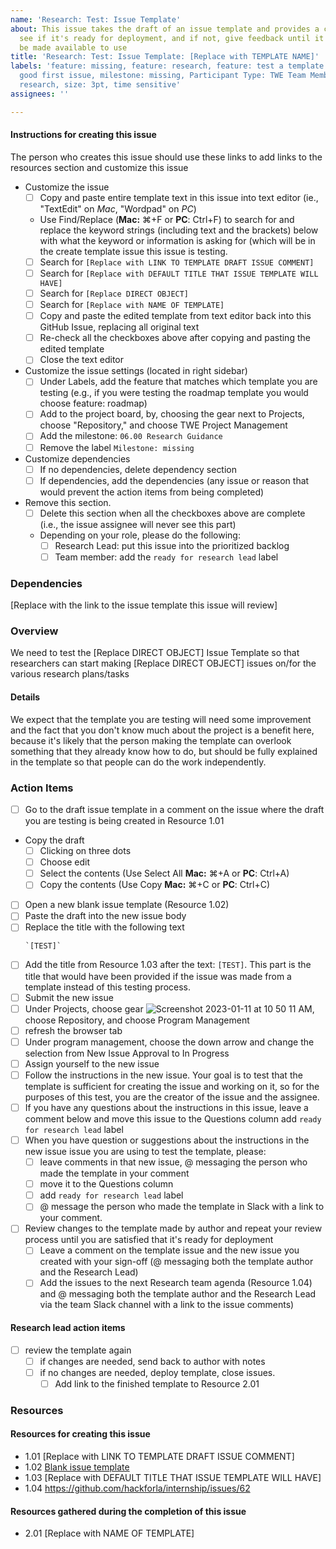 ```yaml
---
name: 'Research: Test: Issue Template'
about: This issue takes the draft of an issue template and provides a checklist to
  see if it's ready for deployment, and if not, give feedback until it is ready to
  be made available to use
title: 'Research: Test: Issue Template: [Replace with TEMPLATE NAME]'
labels: 'feature: missing, feature: research, feature: test a template (step 2a),
  good first issue, milestone: missing, Participant Type: TWE Team Member, role: UI/UX
  research, size: 3pt, time sensitive'
assignees: ''

---
```


#### Instructions for creating this issue
The person who creates this issue should use these links to add links to the resources section and customize this issue
- Customize the issue
    - [ ] Copy and paste entire template text in this issue into text editor (ie., "TextEdit" on _Mac_, "Wordpad" on _PC_)
    - Use Find/Replace (**Mac:** ⌘+F or **PC**: Ctrl+F) to search for and replace the keyword strings (including text and the brackets) below with what the keyword or information is asking for (which will be in the create template issue this issue is testing.
    - [ ] Search for `[Replace with LINK TO TEMPLATE DRAFT ISSUE COMMENT]` 
    - [ ] Search for `[Replace with DEFAULT TITLE THAT ISSUE TEMPLATE WILL HAVE]`
    - [ ] Search for `[Replace DIRECT OBJECT]`
    - [ ] Search for `[Replace with NAME OF TEMPLATE]`
    - [ ] Copy and paste the edited template from text editor back into this GitHub Issue, replacing all original text
    - [ ] Re-check all the checkboxes above after copying and pasting the edited template
    - [ ] Close the text editor
- Customize the issue settings (located in right sidebar)
    - [ ] Under Labels, add the feature that matches which template you are testing (e.g., if you were testing the roadmap template you would choose feature: roadmap)
    - [ ] Add to the project board, by, choosing the gear next to Projects, choose "Repository," and choose TWE Project Management
    - [ ] Add the milestone: `06.00 Research Guidance`
    - [ ] Remove the label `Milestone: missing`
- Customize dependencies 
    - [ ] If no dependencies, delete dependency section
    - [ ] If dependencies, add the dependencies (any issue or reason that would prevent the action items from being completed)
- Remove this section.
    - [ ] Delete this section when all the checkboxes above are complete (i.e., the issue assignee will never see this part)
    - Depending on your role, please do the following:
       - [ ] Research Lead: put this issue into the prioritized backlog
       - [ ] Team member: add the `ready for research lead` label

### Dependencies
[Replace with the link to the issue template this issue will review]

### Overview
We need to test the [Replace DIRECT OBJECT] Issue Template so that researchers can start making [Replace DIRECT OBJECT] issues on/for the various research plans/tasks

#### Details
We expect that the template you are testing will need some improvement and the fact that you don't know much about the project is a benefit here, because it's likely that the person making the template can overlook something that they already know how to do, but should be fully explained in the template so that people can do the work independently.

### Action Items
- [ ] Go to the draft issue template in a comment on the issue where the draft you are testing is being created in Resource 1.01
- Copy the draft
   - [ ] Clicking on three dots
   - [ ] Choose edit 
   - [ ] Select the contents (Use Select All **Mac:** ⌘+A or **PC**: Ctrl+A) 
   - [ ] Copy the contents (Use Copy **Mac:** ⌘+C or **PC**: Ctrl+C) 
- [ ] Open a new blank issue template (Resource 1.02)
- [ ] Paste the draft into the new issue body
- [ ] Replace the title with the following text
   ```
   `[TEST]` 
   ```
- [ ] Add the title from Resource 1.03 after the text: `[TEST]`.  This part is the title that would have been provided if the issue was made from a template instead of this testing process. 
- [ ] Submit the new issue
- [ ] Under Projects, choose gear ![Screenshot 2023-01-11 at 10 50 11 AM](https://user-images.githubusercontent.com/57029070/211904252-46521281-b8f8-495d-b31f-d06e425f0096.png), choose Repository, and choose Program Management
- [ ] refresh the browser tab
- [ ] Under program management, choose the down arrow and change the selection from New Issue Approval to In Progress
- [ ] Assign yourself to the new issue
- [ ] Follow the instructions in the new issue.  Your goal is to test that the template is sufficient for creating the issue and working on it, so for the purposes of this test, you are the creator of the issue and the assignee.
- [ ] If you have any questions about the instructions in this issue, leave a comment below and move this issue to the Questions column add `ready for research lead` label
- [ ] When you have question or suggestions about the instructions in the new issue  issue you are using to test the template, please:
   - [ ] leave comments in that new issue, @ messaging the person who made the template in your comment
   - [ ] move it to the Questions column
   - [ ] add `ready for research lead` label
   - [ ] @ message the person who made the template in Slack with a link to your comment.
- [ ] Review changes to the template made by author and repeat your review process until you are satisfied that it's ready for deployment
   - [ ] Leave a comment on the template issue and the new issue you created with your sign-off (@ messaging both the template author and the Research Lead)
   - [ ] Add the issues to the next Research team agenda (Resource 1.04) and @ messaging both the template author and the Research Lead via the team Slack channel with a link to the issue comments)

#### Research lead action items
- [ ] review the template again
   - [ ] if changes are needed, send back to author with notes
   - [ ] if no changes are needed, deploy template, close issues.
      - [ ] Add link to the finished template to Resource 2.01

### Resources
#### Resources for creating this issue
- 1.01 [Replace with LINK TO TEMPLATE DRAFT ISSUE COMMENT]
- 1.02 [Blank issue template](https://github.com/hackforla/internship/issues/new)
- 1.03 [Replace with DEFAULT TITLE THAT ISSUE TEMPLATE WILL HAVE]
- 1.04 https://github.com/hackforla/internship/issues/62

#### Resources gathered during the completion of this issue
- 2.01 [Replace with NAME OF TEMPLATE]
